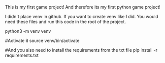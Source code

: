 This is my first game project! And therefore its my first python game project!

I didn't place venv in github.
If you want to create venv like I did. You would need these files and run this code in the root of the project.

python3 -m venv venv

#Activate it
source venv/bin/activate

#And you also need to install the requirements from the txt file
pip install -r requirements.txt 

